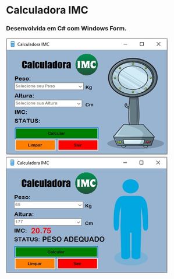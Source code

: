 # Calculadora IMC
### Desenvolvida em C# com Windows Form.

![Screenshot](./github/imc1.jpg)
![Screenshot](./github/imc2.jpg)

